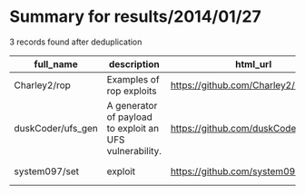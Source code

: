 
# Summary for results/2014/01/27
    
3 records found after deduplication

| full_name | description | html_url | matched_list | matched_count | pushed_at | size | stargazers_count | language | forks_count |
|-------------------|---------------------------------------------------------|--------------------------------------|----------------|-----------------|---------------------------|--------|--------------------|------------|---------------|
| Charley2/rop | Examples of rop exploits | https://github.com/Charley2/rop | ['exploit'] | 1 | 2014-01-27 16:17:12+00:00 | 9912 | 1 | C++ | 0 |
| duskCoder/ufs_gen | A generator of payload to exploit an UFS vulnerability. | https://github.com/duskCoder/ufs_gen | ['exploit'] | 1 | 2014-01-27 23:10:45+00:00 | 176 | 1 | C | 0 |
| system097/set | exploit | https://github.com/system097/set | ['exploit'] | 1 | 2014-01-27 08:12:09+00:00 | 0 | 0 | | 0 |
